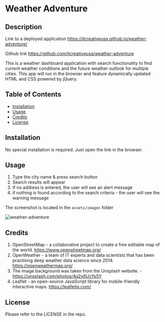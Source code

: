 # Weather Adventure

## Description

Link to a deployed application
https://itcreativeusa.github.io/weather-adventure/

Github link
https://github.com/itcreativeusa/weather-adventure

This is a weather dashboard application with search functionality to find current weather conditions and the future weather outlook for multiple cities. This app will run in the browser and feature dynamically updated HTML and CSS powered by jQuery.

## Table of Contents

- [Installation](#installation)
- [Usage](#usage)
- [Credits](#credits)
- [License](#license)

## Installation

No special installation is required. Just open the link in the browser.

## Usage

1. Type the city name & press search button
2. Search results will appear
3. If no address is entered, the user will see an alert message
4. if nothing is found according to the search criteria - the user will see the warning message

The screenshot is located in the `assets/images` folder

![weather-adventure](assets/images/screenshot.jpg)

## Credits

1. OpenStreetMap - a collaborative project to create a free editable map of the world. https://www.openstreetmap.org/
2. OpenWeather - a team of IT experts and data scientists that has been practising deep weather data science since 2014. https://openweathermap.org/
3. The image background was taken from the Unsplash website. - https://unsplash.com/photos/4q2x6UcYs5Y
4. Leaflet - an open-source JavaScript library for mobile-friendly interactive maps. https://leafletjs.com/

## License

Please refer to the LICENSE in the repo.
